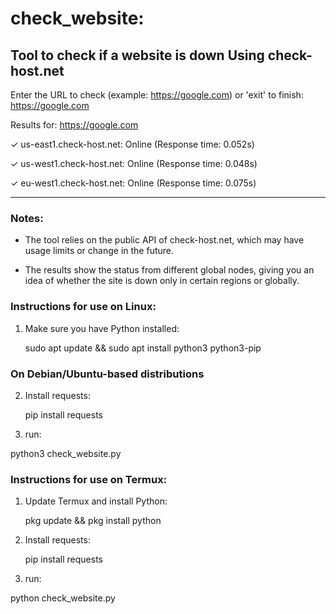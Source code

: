# check_website:

Tool to check if a website is down
Using check-host.net
----------------------------------------

Enter the URL to check (example: https://google.com) or 'exit' to finish: https://google.com

Results for: https://google.com

✓ us-east1.check-host.net: Online (Response time: 0.052s)

✓ us-west1.check-host.net: Online (Response time: 0.048s)

✓ eu-west1.check-host.net: Online (Response time: 0.075s)

----------------------------------------

### Notes:

- The tool relies on the public API of check-host.net, which may have usage limits or change in the future.

- The results show the status from different global nodes, giving you an idea of whether the site is down only in certain regions or globally.

### Instructions for use on Linux:
1. Make sure you have Python installed:
  
   sudo apt update && sudo apt install python3 python3-pip  

### On Debian/Ubuntu-based distributions
   
2. Install requests:
  
   pip install requests
   
3. run:

python3 check_website.py
   
### Instructions for use on Termux:
1. Update Termux and install Python:
  
   pkg update && pkg install python
   
2. Install requests:
  
   pip install requests

3. run:

python check_website.py
